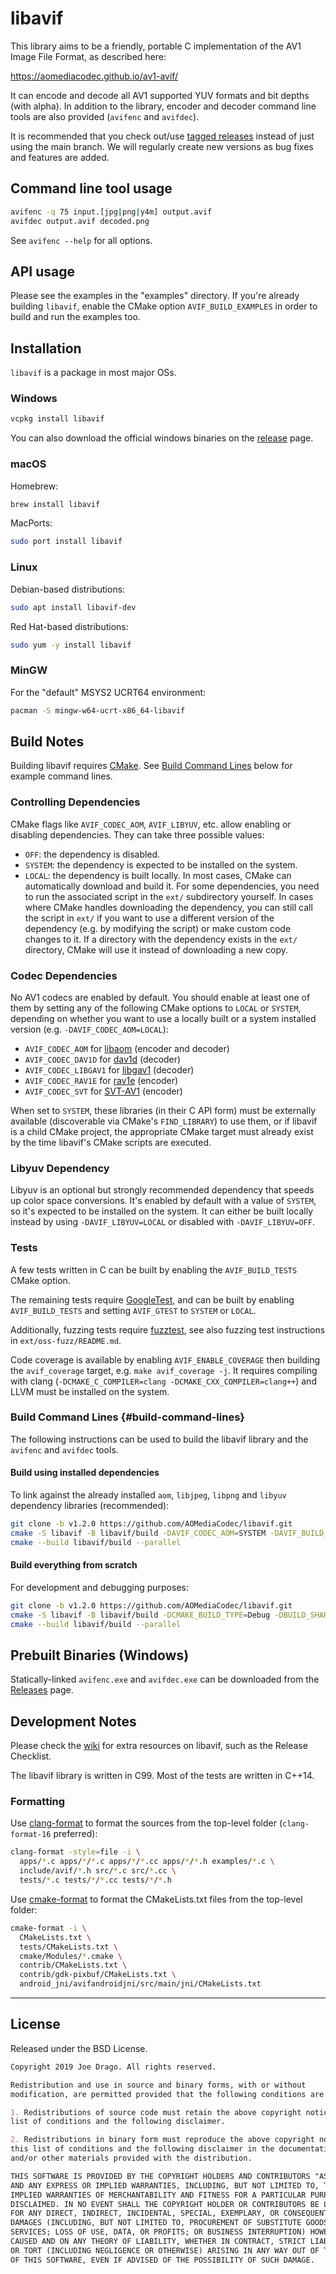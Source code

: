 # libavif

This library aims to be a friendly, portable C implementation of the AV1 Image
File Format, as described here:

<https://aomediacodec.github.io/av1-avif/>

It can encode and decode all AV1 supported YUV formats and bit depths (with
alpha). In addition to the library, encoder and decoder command line tools are
also provided (`avifenc` and `avifdec`).

It is recommended that you check out/use
[tagged releases](https://github.com/AOMediaCodec/libavif/releases) instead of
just using the main branch. We will regularly create new versions as bug fixes
and features are added.

## Command line tool usage

```sh
avifenc -q 75 input.[jpg|png|y4m] output.avif
avifdec output.avif decoded.png
```

See `avifenc --help` for all options.

## API usage

Please see the examples in the "examples" directory. If you're already building
`libavif`, enable the CMake option `AVIF_BUILD_EXAMPLES` in order to build and
run the examples too.

## Installation

`libavif` is a package in most major OSs.

### Windows

```sh
vcpkg install libavif
```
You can also download the official windows binaries on the
[release](https://github.com/AOMediaCodec/libavif/releases) page.

### macOS

Homebrew:
```sh
brew install libavif
```
MacPorts:
```sh
sudo port install libavif
```

### Linux

Debian-based distributions:
```sh
sudo apt install libavif-dev
```
Red Hat-based distributions:
```sh
sudo yum -y install libavif
```

### MinGW

For the "default" MSYS2 UCRT64 environment:
```sh
pacman -S mingw-w64-ucrt-x86_64-libavif
```

## Build Notes

Building libavif requires [CMake](https://cmake.org/).
See [Build Command Lines](#build-command-lines) below for example command lines.

### Controlling Dependencies

CMake flags like `AVIF_CODEC_AOM`, `AVIF_LIBYUV`, etc. allow enabling or
disabling dependencies. They can take three possible values:
* `OFF`: the dependency is disabled.
* `SYSTEM`: the dependency is expected to be installed on the system.
* `LOCAL`: the dependency is built locally. In most cases, CMake can
  automatically download and build it. For some dependencies, you need to run the
  associated script in the `ext/` subdirectory yourself. In cases where
  CMake handles downloading the dependency, you can still call the script in
  `ext/` if you want to use a different version of the dependency (e.g. by
  modifying the script) or make custom code changes to it.
  If a directory with the dependency exists in the `ext/` directory, CMake will
  use it instead of downloading a new copy.

### Codec Dependencies

No AV1 codecs are enabled by default. You should enable at least one of them by
setting any of the following CMake options to `LOCAL` or `SYSTEM`, depending on
whether you want to use a locally built or a system installed version
(e.g. `-DAVIF_CODEC_AOM=LOCAL`):

* `AVIF_CODEC_AOM` for [libaom](https://aomedia.googlesource.com/aom/) (encoder
  and decoder)
* `AVIF_CODEC_DAV1D` for [dav1d](https://code.videolan.org/videolan/dav1d)
  (decoder)
* `AVIF_CODEC_LIBGAV1` for
  [libgav1](https://chromium.googlesource.com/codecs/libgav1/) (decoder)
* `AVIF_CODEC_RAV1E` for [rav1e](https://github.com/xiph/rav1e) (encoder)
* `AVIF_CODEC_SVT` for [SVT-AV1](https://gitlab.com/AOMediaCodec/SVT-AV1)
  (encoder)

When set to `SYSTEM`, these libraries (in their C API form) must be externally
available (discoverable via CMake's `FIND_LIBRARY`) to use them, or if libavif
is a child CMake project, the appropriate CMake target must already exist
by the time libavif's CMake scripts are executed.

### Libyuv Dependency

Libyuv is an optional but strongly recommended dependency that speeds up
color space conversions. It's enabled by default with a value of `SYSTEM`,
so it's expected to be installed on the system. It can either be built
locally instead by using `-DAVIF_LIBYUV=LOCAL` or disabled with
`-DAVIF_LIBYUV=OFF`.

### Tests

A few tests written in C can be built by enabling the `AVIF_BUILD_TESTS` CMake
option.

The remaining tests require [GoogleTest](https://github.com/google/googletest),
and can be built by enabling `AVIF_BUILD_TESTS` and setting `AVIF_GTEST` to
`SYSTEM` or `LOCAL`.

Additionally, fuzzing tests require [fuzztest](https://github.com/google/fuzztest),
see also fuzzing test instructions in `ext/oss-fuzz/README.md`.

Code coverage is available by enabling `AVIF_ENABLE_COVERAGE` then building
the `avif_coverage` target, e.g. `make avif_coverage -j`. It requires
compiling with clang (`-DCMAKE_C_COMPILER=clang -DCMAKE_CXX_COMPILER=clang++`)
and LLVM must be installed on the system.

### Build Command Lines {#build-command-lines}

The following instructions can be used to build the libavif library and the
`avifenc` and `avifdec` tools.

#### Build using installed dependencies

To link against the already installed `aom`, `libjpeg`, `libpng` and `libyuv` dependency
libraries (recommended):

```sh
git clone -b v1.2.0 https://github.com/AOMediaCodec/libavif.git
cmake -S libavif -B libavif/build -DAVIF_CODEC_AOM=SYSTEM -DAVIF_BUILD_APPS=ON
cmake --build libavif/build --parallel
```

#### Build everything from scratch

For development and debugging purposes:

```sh
git clone -b v1.2.0 https://github.com/AOMediaCodec/libavif.git
cmake -S libavif -B libavif/build -DCMAKE_BUILD_TYPE=Debug -DBUILD_SHARED_LIBS=OFF -DAVIF_CODEC_AOM=LOCAL -DAVIF_LIBYUV=LOCAL -DAVIF_LIBSHARPYUV=LOCAL -DAVIF_JPEG=LOCAL -DAVIF_ZLIBPNG=LOCAL -DAVIF_BUILD_APPS=ON
cmake --build libavif/build --parallel
```

## Prebuilt Binaries (Windows)

Statically-linked `avifenc.exe` and `avifdec.exe` can be downloaded from the
[Releases](https://github.com/AOMediaCodec/libavif/releases) page.

## Development Notes

Please check the [wiki](https://github.com/AOMediaCodec/libavif/wiki) for extra
resources on libavif, such as the Release Checklist.

The libavif library is written in C99. Most of the tests are written in C++14.

### Formatting

Use [clang-format](https://clang.llvm.org/docs/ClangFormat.html) to format the
sources from the top-level folder (`clang-format-16` preferred):

```sh
clang-format -style=file -i \
  apps/*.c apps/*/*.c apps/*/*.cc apps/*/*.h examples/*.c \
  include/avif/*.h src/*.c src/*.cc \
  tests/*.c tests/*/*.cc tests/*/*.h
```

Use [cmake-format](https://github.com/cheshirekow/cmake_format) to format the
CMakeLists.txt files from the top-level folder:

```sh
cmake-format -i \
  CMakeLists.txt \
  tests/CMakeLists.txt \
  cmake/Modules/*.cmake \
  contrib/CMakeLists.txt \
  contrib/gdk-pixbuf/CMakeLists.txt \
  android_jni/avifandroidjni/src/main/jni/CMakeLists.txt
```

---

## License

Released under the BSD License.

```markdown
Copyright 2019 Joe Drago. All rights reserved.

Redistribution and use in source and binary forms, with or without
modification, are permitted provided that the following conditions are met:

1. Redistributions of source code must retain the above copyright notice, this
list of conditions and the following disclaimer.

2. Redistributions in binary form must reproduce the above copyright notice,
this list of conditions and the following disclaimer in the documentation
and/or other materials provided with the distribution.

THIS SOFTWARE IS PROVIDED BY THE COPYRIGHT HOLDERS AND CONTRIBUTORS "AS IS"
AND ANY EXPRESS OR IMPLIED WARRANTIES, INCLUDING, BUT NOT LIMITED TO, THE
IMPLIED WARRANTIES OF MERCHANTABILITY AND FITNESS FOR A PARTICULAR PURPOSE ARE
DISCLAIMED. IN NO EVENT SHALL THE COPYRIGHT HOLDER OR CONTRIBUTORS BE LIABLE
FOR ANY DIRECT, INDIRECT, INCIDENTAL, SPECIAL, EXEMPLARY, OR CONSEQUENTIAL
DAMAGES (INCLUDING, BUT NOT LIMITED TO, PROCUREMENT OF SUBSTITUTE GOODS OR
SERVICES; LOSS OF USE, DATA, OR PROFITS; OR BUSINESS INTERRUPTION) HOWEVER
CAUSED AND ON ANY THEORY OF LIABILITY, WHETHER IN CONTRACT, STRICT LIABILITY,
OR TORT (INCLUDING NEGLIGENCE OR OTHERWISE) ARISING IN ANY WAY OUT OF THE USE
OF THIS SOFTWARE, EVEN IF ADVISED OF THE POSSIBILITY OF SUCH DAMAGE.
```
